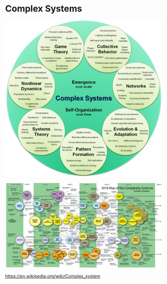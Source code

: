 # Complex Systems

![image](media/Complex-Systems-image1.jpg)

![image](media/Complex-Systems-image2.jpg)

<https://en.wikipedia.org/wiki/Complex_system>
